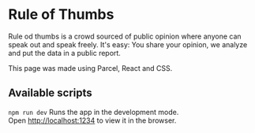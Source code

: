 # Rule of Thumbs
Rule od thumbs is a crowd sourced of public opinion where anyone can speak out and speak freely. It's easy: You share your opinion, we analyze and put the data in a public report.

This page was made using Parcel, React and CSS.
## Available scripts
<code>npm run dev</code>
Runs the app in the development mode.  
Open  [http://localhost:1234](http://localhost:1234/)  to view it in the browser.